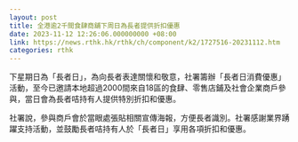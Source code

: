 ```yaml
---
layout: post
title: 全港逾2千間食肆商舖下周日為長者提供折扣優惠
date: 2023-11-12 12:26:06.000000000 +08:00
link: https://news.rthk.hk/rthk/ch/component/k2/1727516-20231112.htm
categories: rthk
---
```


下星期日為「長者日」，為向長者表達關懷和敬意，社署籌辦「長者日消費優惠」活動，至今已邀請本地超過2000間來自18區的食肆、零售店鋪及社會企業商戶參與，當日會為長者咭持有人提供特別折扣和優惠。

社署說，參與商戶會於當眼處張貼相關宣傳海報，方便長者識別。社署感謝業界踴躍支持活動，並鼓勵長者咭持有人於「長者日」享用各項折扣和優惠。
